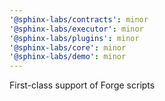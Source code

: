 ```yaml
---
'@sphinx-labs/contracts': minor
'@sphinx-labs/executor': minor
'@sphinx-labs/plugins': minor
'@sphinx-labs/core': minor
'@sphinx-labs/demo': minor
---
```


First-class support of Forge scripts
